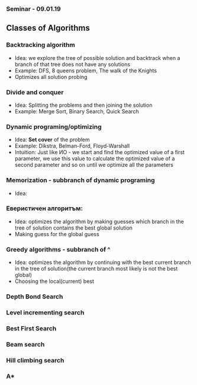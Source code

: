 ### Seminar - 09.01.19

## Classes of Algorithms

### Backtracking algorithm
* Idea: we explore the tree of possible solution and backtrack
when a branch of that tree does not have any solutions
* Example: DFS, 8 queens problem, The walk of the Knights
* Optimizes all solution probing

### Divide and conquer
* Idea: Splitting the problems and then joining the solution
* Example: Merge Sort, Binary Search, Quick Search

### Dynamic programing/optimizing
* Idea: **Set cover** of the problem
* Example: Dikstra, Belman-Ford, Floyd-Warshall
* Intuition: Just like ИО - we start and find the optimized value
of a first parameter, we use this value to calculate the
optimized value of a second parameter and so on until
we optimize all the parameters

### Memorization - subbranch of dynamic programing
* Idea:

### Еверистичен алгоритъм:
* Idea: optimizes the algorithm by making guesses which branch
in the tree of solution contains the best global solution
* Making guess for the global guess

### Greedy algorithms  - subbranch of ^
* Idea: optimizes the algorithm by continuing with the best current
branch in the tree of solution(the current branch most likely is not
the best global)
* Choosing the local(current) best

### Depth Bond Search

### Level incrementing search

### Best First Search

### Beam search

### Hill climbing search

### A*
